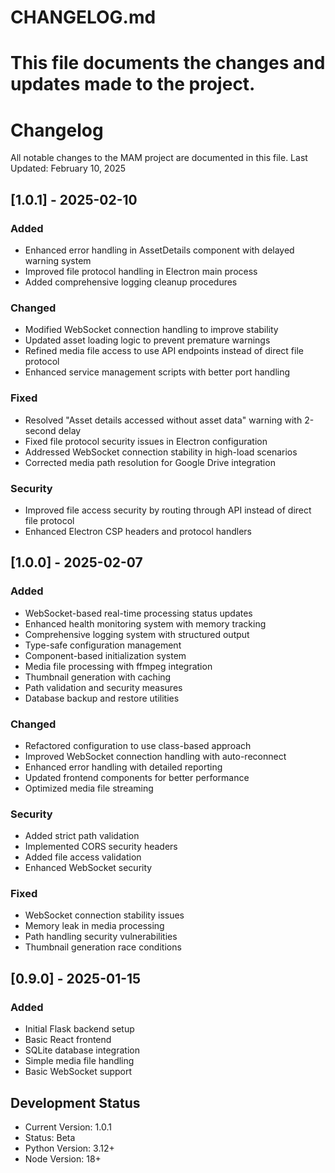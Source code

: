 # CHANGELOG.md
# This file documents the changes and updates made to the project.

# Changelog

All notable changes to the MAM project are documented in this file.
Last Updated: February 10, 2025

## [1.0.1] - 2025-02-10

### Added
- Enhanced error handling in AssetDetails component with delayed warning system
- Improved file protocol handling in Electron main process
- Added comprehensive logging cleanup procedures

### Changed
- Modified WebSocket connection handling to improve stability
- Updated asset loading logic to prevent premature warnings
- Refined media file access to use API endpoints instead of direct file protocol
- Enhanced service management scripts with better port handling

### Fixed
- Resolved "Asset details accessed without asset data" warning with 2-second delay
- Fixed file protocol security issues in Electron configuration
- Addressed WebSocket connection stability in high-load scenarios
- Corrected media path resolution for Google Drive integration

### Security
- Improved file access security by routing through API instead of direct file protocol
- Enhanced Electron CSP headers and protocol handlers

## [1.0.0] - 2025-02-07

### Added
- WebSocket-based real-time processing status updates
- Enhanced health monitoring system with memory tracking
- Comprehensive logging system with structured output
- Type-safe configuration management
- Component-based initialization system
- Media file processing with ffmpeg integration
- Thumbnail generation with caching
- Path validation and security measures
- Database backup and restore utilities

### Changed
- Refactored configuration to use class-based approach
- Improved WebSocket connection handling with auto-reconnect
- Enhanced error handling with detailed reporting
- Updated frontend components for better performance
- Optimized media file streaming

### Security
- Added strict path validation
- Implemented CORS security headers
- Added file access validation
- Enhanced WebSocket security

### Fixed
- WebSocket connection stability issues
- Memory leak in media processing
- Path handling security vulnerabilities
- Thumbnail generation race conditions

## [0.9.0] - 2025-01-15

### Added
- Initial Flask backend setup
- Basic React frontend
- SQLite database integration
- Simple media file handling
- Basic WebSocket support

## Development Status
- Current Version: 1.0.1
- Status: Beta
- Python Version: 3.12+
- Node Version: 18+
